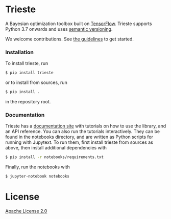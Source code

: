 # Trieste

A Bayesian optimization toolbox built on [TensorFlow](https://www.tensorflow.org/). Trieste supports Python 3.7 onwards and uses [semantic versioning](https://semver.org/).

We welcome contributions. See [the guidelines](CONTRIBUTING.md) to get started.

### Installation

To install trieste, run
```bash
$ pip install trieste
```
or to install from sources, run
```bash
$ pip install .
```
in the repository root.

### Documentation

Trieste has a [documentation site](https://secondmind-labs.github.io/trieste) with tutorials on how to use the library, and an API reference. You can also run the tutorials interactively. They can be found in the notebooks directory, and are written as Python scripts for running with Jupytext. To run them, first install trieste from sources as above, then install additional dependencies with
```bash
$ pip install -r notebooks/requirements.txt
```
Finally, run the notebooks with
```bash
$ jupyter-notebook notebooks
```

# License

[Apache License 2.0](LICENSE)
